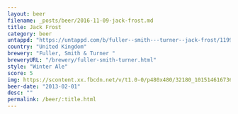 ```yaml
---
layout: beer
filename: _posts/beer/2016-11-09-jack-frost.md
title: Jack Frost
category: beer
untappd: "https://untappd.com/b/fuller--smith---turner--jack-frost/11995"
country: "United Kingdom"
brewery: "Fuller, Smith & Turner "
breweryURL: "/brewery/fuller-smith-turner.html"
style: "Winter Ale"
score: 5
img: https://scontent.xx.fbcdn.net/v/t1.0-0/p480x480/32180_10151461673683745_1033363252_n.jpg?oh=80502570a1b28a67cdc9289408e8e0e2&oe=5B30A771
beer-date: "2013-02-01"
desc: ""
permalink: /beer/:title.html
---
```

